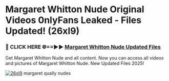 # Margaret Whitton Nude Original Videos 0nlyFans Leaked - Files Updated! (26xl9)

<h3>🔴 CLICK HERE 🌐==►► <a href="https://tinyurl.com/yrmya6cz" rel="nofollow">Margaret Whitton Nude Updated Files</a></h3>

Get Margaret Whitton Nude and all content. Now you can access all videos and pictures of Margaret Whitton Nude. New Updated Files 2025!

[![26xl9](https://i.imgur.com/FMdXYCs.gif)](https://tinyurl.com/yrmya6cz)
margaret qually nudes